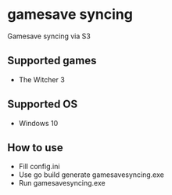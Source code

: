 # gamesave syncing

Gamesave syncing via S3

## Supported games

* The Witcher 3

## Supported OS

* Windows 10

## How to use

* Fill config.ini
* Use go build generate gamesavesyncing.exe
* Run gamesavesyncing.exe
